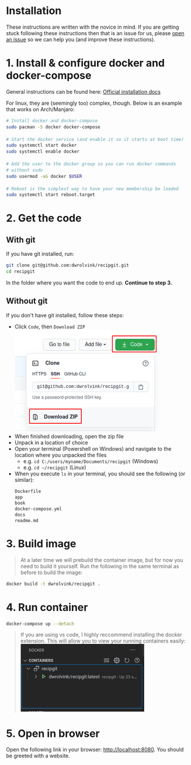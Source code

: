 # Installation
These instructions are written with the novice in mind. 
If you are getting stuck following these instructions then that is an issue for us, 
please [open an issue](https://github.com/dwrolvink/recipgit/issues) so we can help you (and improve these instructions).

# 1. Install & configure docker and docker-compose
General instructions can be found here: [Official installation docs](https://docs.docker.com/compose/install/)

For linux, they are (seemingly too) complex, though. 
Below is an example that works on Arch/Manjaro:

``` bash
# Install docker and docker-compose
sudo pacman -S docker docker-compose

# Start the docker service (and enable it so it starts at boot time)
sudo systemctl start docker
sudo systemctl enable docker

# Add the user to the docker group so you can run docker commands
# without sudo
sudo usermod -aG docker $USER

# Reboot is the simplest way to have your new membership be loaded
sudo systemctl start reboot.target
```

# 2. Get the code
## With git
If you have git installed, run:
``` bash
git clone git@github.com:dwrolvink/recipgit.git
cd recipgit
```
In the folder where you want the code to end up. **Continue to step 3.**

## Without git
If you don't have git installed, follow these steps:
- Click `Code`, then `Download ZIP`   
  ![img](img/zip.png)
- When finished downloading, open the zip file
- Unpack in a location of choice
- Open your terminal (Powershell on Windows) and navigate to the location where you unpacked the files
  - e.g. `cd C:/users/myname/Documents/recipgit` (Windows)
  - e.g. `cd ~/recipgit` (Linux)
- When you execute `ls` in your terminal, you should see the following (or similar):
  ```
  Dockerfile
  app
  book
  docker-compose.yml
  docs
  readme.md
  ```

# 3. Build image
> At a later time we will prebuild the container image, but for now you need to build it yourself.
Run the following in the same terminal as before to build the image:
``` bash
docker build -t dwrolvink/recipgit .
```

# 4. Run container
``` bash
docker-compose up --detach
```

> If you are using vs code, I highly reccommend installing the docker extension. This will allow you to view your running containers easily:   
![img](img/docker_extension.png)



# 5. Open in browser
Open the following link in your browser: [http://localhost:8080](http://localhost:8080). You should be greeted with a website.
